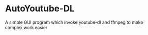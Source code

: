 # AutoYoutube-DL
A simple GUI program which invoke youtube-dl and ffmpeg to make complex work easier
